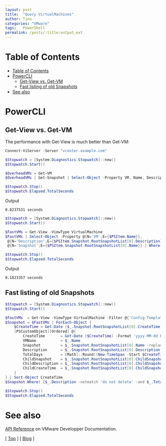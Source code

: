 ```yaml
---
layout: post
title:  "Query VirtualMachines"
author: Tinu
categories: "VMware"
tags:   PowerShell
permalink: /posts/:title:output_ext
---
```


# Table of Contents

<!-- TOC -->

- [Table of Contents](#table-of-contents)
- [PowerCLI](#powercli)
    - [Get-View vs. Get-VM](#get-view-vs-get-vm)
    - [Fast listing of old Snapshots](#fast-listing-of-old-snapshots)
- [See also](#see-also)

<!-- /TOC -->

# PowerCLI

## Get-View vs. Get-VM

The performance with Get-View is much better than Get-VM:

````powershell
Connect-ViServer -Server "vcenter.example.com"

$Stopwatch = [System.Diagnostics.Stopwatch]::new()
$Stopwatch.Start()

$OverheadVMs = Get-VM
$OverheadVMs | Get-Snapshot | Select-Object -Property VM, Name, Description

$Stopwatch.Stop()
$Stopwatch.Elapsed.TotalSeconds
````

Output

````Text
0.8237531 seconds
````

````powershell
$Stopwatch = [System.Diagnostics.Stopwatch]::new()
$Stopwatch.Start()

$FastVMs = Get-View -ViewType VirtualMachine
$FastVMs | Select-Object -Property @{N='VM';E={$PSItem.Name}},
 @{N='Description';E={$PSItem.Snapshot.RootSnapshotList[0].Description}}, 
 @{N='Snapshot';E={$PSItem.Snapshot.RootSnapshotList[0].Name}} | Where-Object Snapshot

$Stopwatch.Stop()
$Stopwatch.Elapsed.TotalSeconds
````

Output

````Text
0.1823357 seconds
````

## Fast listing of old Snapshots

````powershell
$Stopwatch = [System.Diagnostics.Stopwatch]::new()
$Stopwatch.Start()

$FastVMs  = Get-View -ViewType VirtualMachine -Filter @{'Config.Template' = 'false'; 'Snapshot' = '.*'}
$Snapshot = $FastVMs | ForEach-Object {
    $CreateTime = Get-Date ($_.Snapshot.RootSnapshotList[0].CreateTime)
    [PSCustomObject][Ordered] @{
        CreateTime       = Get-Date ($CreateTime) -Format 'yyyy-MM-dd HH:mm:ss'
        VMName           = $_.Name
        Snapshot         = $_.Snapshot.RootSnapshotList[0].Name -replace '%2f', '/'
        Description      = $_.Snapshot.RootSnapshotList[0].Description
        TotalDays        = [Math]::Round((New-TimeSpan -Start $CreateTime -End (Get-Date)).TotalDays,0)
        ChildSnapshot    = $_.Snapshot.RootSnapshotList[0].ChildSnapshotList
        ChildDescription = $_.Snapshot.RootSnapshotList[0].ChildSnapshotList.Description
        ChildCreateTime  = $_.Snapshot.RootSnapshotList[0].ChildSnapshotList.CreateTime
    }
} | Sort-Object CreateTime 
$Snapshot.Where( {$_.Description -notmatch 'do not delete' -and $_.TotalDays -gt $day} ) | Format-Table -AutoSize

$Stopwatch.Stop()
$Stopwatch.Elapsed.TotalSeconds
````

# See also

[API Reference](https://developer.vmware.com/apis/vsphere-automation/v7.0U3/) on VMware Developper Documentation.

[ [Top](#table-of-contents) ] [ [Blog](../categories.html) ]
